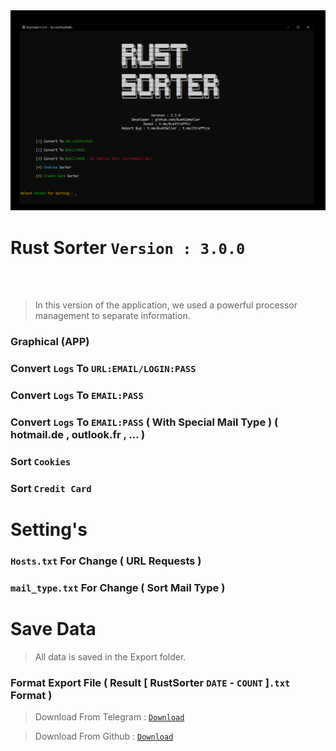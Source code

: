 <img src="https://github.com/RustCompiler/RustSoter/blob/main/main.jpg">


# Rust Sorter ```Version : 3.0.0```
<br><br>

>In this version of the application,
>we used a powerful processor management to separate information.

### Graphical (APP)
### Convert ```Logs``` To ```URL:EMAIL/LOGIN:PASS```
### Convert ```Logs``` To ```EMAIL:PASS```
### Convert ```Logs``` To ```EMAIL:PASS``` ( With Special Mail Type ) ( hotmail.de , outlook.fr , ... )
### Sort ```Cookies```
### Sort ```Credit Card```



# Setting's

### ```Hosts.txt``` For Change ( URL Requests )

### ```mail_type.txt``` For Change ( Sort Mail Type )

# Save Data 

> All data is saved in the Export folder.
### Format Export File ( Result [ RustSorter ```DATE``` - ```COUNT``` ]```.txt``` Format )

> Download From Telegram : <a href="https://t.me/RustTraffic">```Download```</a>

> Download From Github : <a href="https://github.com/RustCompiler/URL-Email-Password-Cookie-Sorter/releases/tag/Sorter">```Download```</a>



